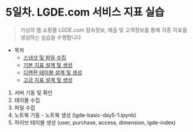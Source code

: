 # 5일차. LGDE.com 서비스 지표 실습
> 가상의 웹 쇼핑몰 LGDE.com 접속정보, 매출 및 고객정보를 통해 각종 지표를 생성하는 실습을 수행합니다

* 목차
  * [스냅샷 및 파일 수집](#1-스냅샷-및-파일-수집)
  * [기본 지표 설계 및 생성](#2-기본-지표-설계-및-생성)
  * [디멘젼 테이블 설계 및 생성](#3-디멘젼-테이블-설계-및-생성)
  * [고급 지표 설계 및 생성](#4-고급-지표-설계-및-생성)


1. 서버 기동 및 확인
2. 테이블 수집
3. 파일 수집
4. 노트북 기동 - 노트북 생성 (lgde-basic-day5-1.ipynb)
9. 하이브 테이블 생성 (user, purchase, access, dimension, lgde-index)
